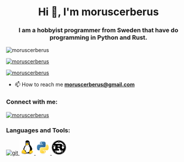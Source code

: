 <h1 align="center">Hi 👋, I'm moruscerberus</h1>
<h3 align="center">I am a hobbyist programmer from Sweden that have do programming in Python and Rust.</h3>

<p align="left"> <img src="https://komarev.com/ghpvc/?username=moruscerberus&label=Profile%20views&color=0e75b6&style=flat" alt="moruscerberus" /> </p>

<p align="left"> <a href="https://github.com/ryo-ma/github-profile-trophy"><img src="https://github-profile-trophy.vercel.app/?username=moruscerberus" alt="moruscerberus" /></a> </p>

<p align="left"> <a href="https://twitter.com/moruscerberus" target="blank"><img src="https://img.shields.io/twitter/follow/moruscerberus?logo=twitter&style=for-the-badge" alt="moruscerberus" /></a> </p>

- 📫 How to reach me **moruscerberus@gmail.com**

<h3 align="left">Connect with me:</h3>
<p align="left">
<a href="https://twitter.com/moruscerberus" target="blank"><img align="center" src="https://raw.githubusercontent.com/rahuldkjain/github-profile-readme-generator/master/src/images/icons/Social/twitter.svg" alt="moruscerberus" height="30" width="40" /></a>
</p>

<h3 align="left">Languages and Tools:</h3>
<p align="left"> <a href="https://git-scm.com/" target="_blank" rel="noreferrer"> <img src="https://www.vectorlogo.zone/logos/git-scm/git-scm-icon.svg" alt="git" width="40" height="40"/> </a> <a href="https://www.linux.org/" target="_blank" rel="noreferrer"> <img src="https://raw.githubusercontent.com/devicons/devicon/master/icons/linux/linux-original.svg" alt="linux" width="40" height="40"/> </a> <a href="https://www.python.org" target="_blank" rel="noreferrer"> <img src="https://raw.githubusercontent.com/devicons/devicon/master/icons/python/python-original.svg" alt="python" width="40" height="40"/> </a> <a href="https://www.rust-lang.org" target="_blank" rel="noreferrer"> <img src="https://raw.githubusercontent.com/devicons/devicon/master/icons/rust/rust-plain.svg" alt="rust" width="40" height="40"/> </a> </p>


